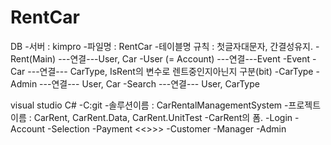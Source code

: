# RentCar

DB
-서버 : kimpro
-파일명 : RentCar
-테이블명 규칙 : 첫글자대문자, 간결성유지.
   -Rent(Main) ---연결---User, Car
   -User  (= Account)  ---연결---Event
   -Event
   -Car ---연결--- CarType, IsRent의 변수로 렌트중인지아닌지 구분(bit)
   -CarType
   -Admin ---연결--- User, Car
   -Search ---연결--- User, CarType

visual studio C#
-C:git
-솔루션이름 : CarRentalManagementSystem
-프로젝트 이름 : CarRent, CarRent.Data, CarRent.UnitTest
-CarRent의 폼.
  -Login
  -Account
  -Selection
  -Payment
  <<<Mypage>>>>
  -Customer
  -Manager
  -Admin
    
